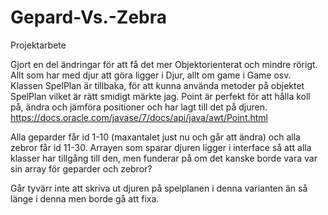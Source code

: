 # Gepard-Vs.-Zebra
Projektarbete

Gjort en del ändringar för att få det mer Objektorienterat och mindre rörigt. 
Allt som har med djur att göra ligger i Djur, allt om game i Game osv.
Klassen SpelPlan är tillbaka, för att kunna använda metoder på objektet SpelPlan vilket är rätt smidigt märkte jag. Point är perfekt för att hålla koll på, ändra och jämföra positioner och har lagt till det på djuren. https://docs.oracle.com/javase/7/docs/api/java/awt/Point.html

Alla geparder får id 1-10 (maxantalet just nu och går att ändra) och alla zebror får id 11-30.
Arrayen som sparar djuren ligger i interface så att alla klasser har tillgång till den, men funderar på om det kanske borde vara var sin array för geparder och zebror?

Går tyvärr inte att skriva ut djuren på spelplanen i denna varianten än så länge i denna men borde gå att fixa.
